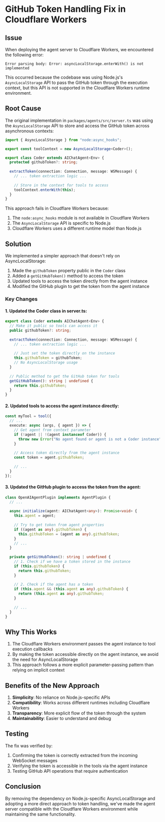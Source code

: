 # GitHub Token Handling Fix in Cloudflare Workers

## Issue

When deploying the agent server to Cloudflare Workers, we encountered the following error:

```
Error parsing body: Error: asyncLocalStorage.enterWith() is not implemented
```

This occurred because the codebase was using Node.js's `AsyncLocalStorage` API to pass the GitHub token through the execution context, but this API is not supported in the Cloudflare Workers runtime environment.

## Root Cause

The original implementation in `packages/agents/src/server.ts` was using the `AsyncLocalStorage` API to store and access the GitHub token across asynchronous contexts:

```typescript
import { AsyncLocalStorage } from "node:async_hooks";

export const toolContext = new AsyncLocalStorage<Coder>();

export class Coder extends AIChatAgent<Env> {
  protected githubToken?: string;
  
  extractToken(connection: Connection, message: WSMessage) {
    // ... token extraction logic ...
    
    // Store in the context for tools to access
    toolContext.enterWith(this);
  }
}
```

This approach fails in Cloudflare Workers because:

1. The `node:async_hooks` module is not available in Cloudflare Workers
2. The `AsyncLocalStorage` API is specific to Node.js
3. Cloudflare Workers uses a different runtime model than Node.js

## Solution

We implemented a simpler approach that doesn't rely on AsyncLocalStorage:

1. Made the `githubToken` property public in the `Coder` class
2. Added a `getGitHubToken()` method to access the token
3. Updated tools to access the token directly from the agent instance
4. Modified the GitHub plugin to get the token from the agent instance

### Key Changes

#### 1. Updated the Coder class in server.ts:

```typescript
export class Coder extends AIChatAgent<Env> {
  // Make it public so tools can access it
  public githubToken?: string;
  
  extractToken(connection: Connection, message: WSMessage) {
    // ... token extraction logic ...
    
    // Just set the token directly on the instance
    this.githubToken = githubToken;
    // No AsyncLocalStorage usage
  }
  
  // Public method to get the GitHub token for tools
  getGitHubToken(): string | undefined {
    return this.githubToken;
  }
}
```

#### 2. Updated tools to access the agent instance directly:

```typescript
const myTool = tool({
  // ...
  execute: async (args, { agent }) => {
    // Get agent from context parameter
    if (!agent || !(agent instanceof Coder)) {
      throw new Error("No agent found or agent is not a Coder instance");
    }
    
    // Access token directly from the agent instance
    const token = agent.githubToken;
    
    // ...
  }
});
```

#### 3. Updated the GitHub plugin to access the token from the agent:

```typescript
class OpenAIAgentPlugin implements AgentPlugin {
  // ...
  
  async initialize(agent: AIChatAgent<any>): Promise<void> {
    this.agent = agent;
    
    // Try to get token from agent properties
    if ((agent as any).githubToken) {
      this.githubToken = (agent as any).githubToken;
    }
    // ...
  }
  
  private getGitHubToken(): string | undefined {
    // 1. Check if we have a token stored in the instance
    if (this.githubToken) {
      return this.githubToken;
    }
    
    // 2. Check if the agent has a token
    if (this.agent && (this.agent as any).githubToken) {
      return (this.agent as any).githubToken;
    }
    
    // ...
  }
}
```

## Why This Works

1. The Cloudflare Workers environment passes the agent instance to tool execution callbacks
2. By making the token accessible directly on the agent instance, we avoid the need for AsyncLocalStorage
3. This approach follows a more explicit parameter-passing pattern than relying on implicit context

## Benefits of the New Approach

1. **Simplicity**: No reliance on Node.js-specific APIs
2. **Compatibility**: Works across different runtimes including Cloudflare Workers
3. **Transparency**: More explicit flow of the token through the system
4. **Maintainability**: Easier to understand and debug

## Testing

The fix was verified by:

1. Confirming the token is correctly extracted from the incoming WebSocket messages
2. Verifying the token is accessible in the tools via the agent instance
3. Testing GitHub API operations that require authentication

## Conclusion

By removing the dependency on Node.js-specific AsyncLocalStorage and adopting a more direct approach to token handling, we've made the agent server compatible with the Cloudflare Workers environment while maintaining the same functionality.